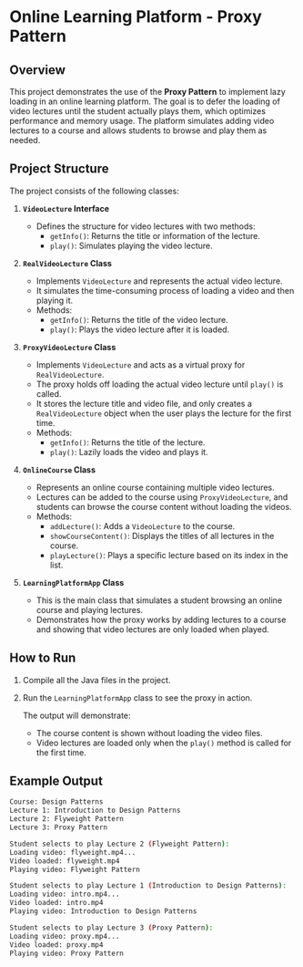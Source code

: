 # Online Learning Platform - Proxy Pattern

## Overview
This project demonstrates the use of the **Proxy Pattern** to implement lazy loading in an online learning platform. The goal is to defer the loading of video lectures until the student actually plays them, which optimizes performance and memory usage. The platform simulates adding video lectures to a course and allows students to browse and play them as needed.

## Project Structure
The project consists of the following classes:

1. **`VideoLecture` Interface**
   - Defines the structure for video lectures with two methods:
     - `getInfo()`: Returns the title or information of the lecture.
     - `play()`: Simulates playing the video lecture.

2. **`RealVideoLecture` Class**
   - Implements `VideoLecture` and represents the actual video lecture.
   - It simulates the time-consuming process of loading a video and then playing it.
   - Methods:
     - `getInfo()`: Returns the title of the video lecture.
     - `play()`: Plays the video lecture after it is loaded.

3. **`ProxyVideoLecture` Class**
   - Implements `VideoLecture` and acts as a virtual proxy for `RealVideoLecture`.
   - The proxy holds off loading the actual video lecture until `play()` is called.
   - It stores the lecture title and video file, and only creates a `RealVideoLecture` object when the user plays the lecture for the first time.
   - Methods:
     - `getInfo()`: Returns the title of the lecture.
     - `play()`: Lazily loads the video and plays it.

4. **`OnlineCourse` Class**
   - Represents an online course containing multiple video lectures.
   - Lectures can be added to the course using `ProxyVideoLecture`, and students can browse the course content without loading the videos.
   - Methods:
     - `addLecture()`: Adds a `VideoLecture` to the course.
     - `showCourseContent()`: Displays the titles of all lectures in the course.
     - `playLecture()`: Plays a specific lecture based on its index in the list.

5. **`LearningPlatformApp` Class**
   - This is the main class that simulates a student browsing an online course and playing lectures.
   - Demonstrates how the proxy works by adding lectures to a course and showing that video lectures are only loaded when played.

## How to Run
1. Compile all the Java files in the project.
2. Run the `LearningPlatformApp` class to see the proxy in action.

   The output will demonstrate:
   - The course content is shown without loading the video files.
   - Video lectures are loaded only when the `play()` method is called for the first time.

## Example Output
```bash
Course: Design Patterns
Lecture 1: Introduction to Design Patterns
Lecture 2: Flyweight Pattern
Lecture 3: Proxy Pattern

Student selects to play Lecture 2 (Flyweight Pattern):
Loading video: flyweight.mp4...
Video loaded: flyweight.mp4
Playing video: Flyweight Pattern

Student selects to play Lecture 1 (Introduction to Design Patterns):
Loading video: intro.mp4...
Video loaded: intro.mp4
Playing video: Introduction to Design Patterns

Student selects to play Lecture 3 (Proxy Pattern):
Loading video: proxy.mp4...
Video loaded: proxy.mp4
Playing video: Proxy Pattern
